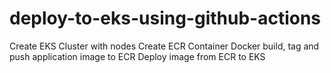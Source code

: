 # deploy-to-eks-using-github-actions
Create EKS Cluster with nodes
Create ECR Container
Docker build, tag and push application image to ECR 
Deploy image from ECR to EKS
